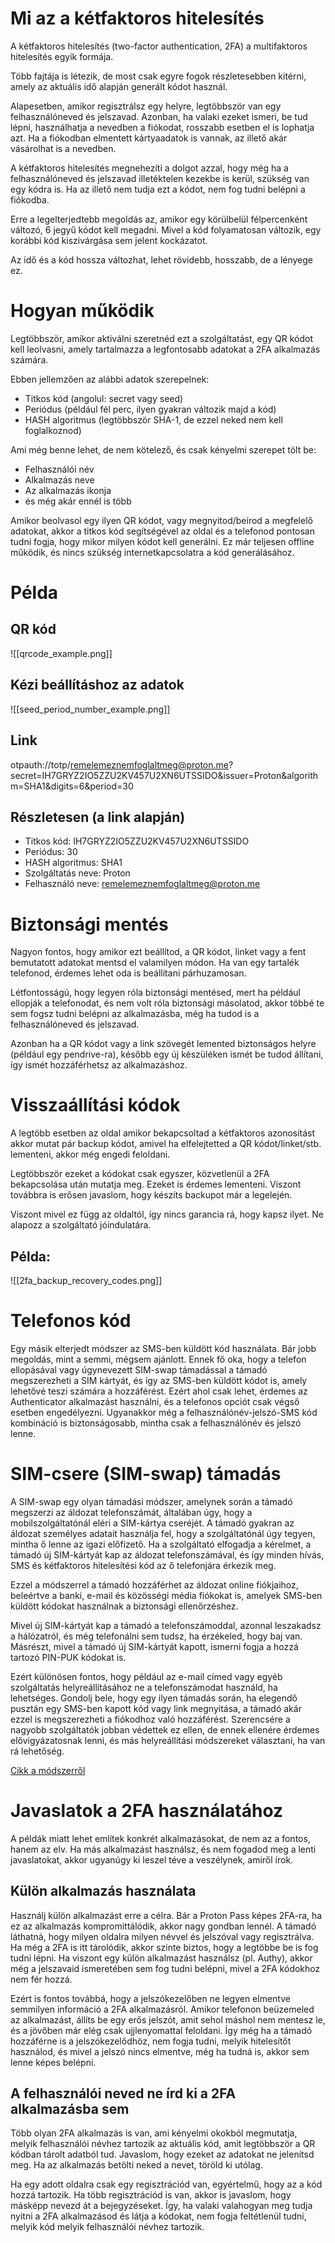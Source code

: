 # Mi az a kétfaktoros hitelesítés
A kétfaktoros hitelesítés (two-factor authentication, 2FA) a multifaktoros hitelesítés egyik formája.

Több fajtája is létezik, de most csak egyre fogok részletesebben kitérni, amely az aktuális idő alapján generált kódot használ.

Alapesetben, amikor regisztrálsz egy helyre, legtöbbször van egy felhasználóneved és jelszavad. Azonban, ha valaki ezeket ismeri, be tud lépni, használhatja a nevedben a fiókodat, rosszabb esetben el is lophatja azt. Ha a fiókodban elmentett kártyaadatok is vannak, az illető akár vásárolhat is a nevedben.

A kétfaktoros hitelesítés megnehezíti a dolgot azzal, hogy még ha a felhasználóneved és jelszavad illetéktelen kezekbe is kerül, szükség van egy kódra is. Ha az illető nem tudja ezt a kódot, nem fog tudni belépni a fiókodba.

Erre a legelterjedtebb megoldás az, amikor egy körülbelül félpercenként változó, 6 jegyű kódot kell megadni. Mivel a kód folyamatosan változik, egy korábbi kód kiszivárgása sem jelent kockázatot.

Az idő és a kód hossza változhat, lehet rövidebb, hosszabb, de a lényege ez.
# Hogyan működik

Legtöbbször, amikor aktiválni szeretnéd ezt a szolgáltatást, egy QR kódot kell leolvasni, amely tartalmazza a legfontosabb adatokat a 2FA alkalmazás számára.

Ebben jellemzően az alábbi adatok szerepelnek:

- Titkos kód (angolul: secret vagy seed)
- Periódus (például fél perc, ilyen gyakran változik majd a kód)
- HASH algoritmus (legtöbbször SHA-1, de ezzel neked nem kell foglalkoznod)

Ami még benne lehet, de nem kötelező, és csak kényelmi szerepet tölt be:

- Felhasználói név
- Alkalmazás neve
- Az alkalmazás ikonja
- és még akár ennél is több

Amikor beolvasol egy ilyen QR kódot, vagy megnyitod/beírod a megfelelő adatokat, akkor a titkos kód segítségével az oldal és a telefonod pontosan tudni fogja, hogy mikor milyen kódot kell generálni. Ez már teljesen offline működik, és nincs szükség internetkapcsolatra a kód generálásához.

# Példa
## QR kód

![[qrcode_example.png]]
## Kézi beállításhoz az adatok

![[seed_period_number_example.png]]

## Link
otpauth://totp/remelemeznemfoglaltmeg@proton.me?secret=IH7GRYZ2IO5ZZU2KV457U2XN6UTSSIDO&issuer=Proton&algorithm=SHA1&digits=6&period=30

## Részletesen (a link alapján)
- Titkos kód: IH7GRYZ2IO5ZZU2KV457U2XN6UTSSIDO
- Periódus: 30
- HASH algoritmus: SHA1
- Szolgáltatás neve: Proton
- Felhasználó neve: remelemeznemfoglaltmeg@proton.me

# Biztonsági mentés
Nagyon fontos, hogy amikor ezt beállítod, a QR kódot, linket vagy a fent bemutatott adatokat mentsd el valamilyen módon. Ha van egy tartalék telefonod, érdemes lehet oda is beállítani párhuzamosan.

Létfontosságú, hogy legyen róla biztonsági mentésed, mert ha például ellopják a telefonodat, és nem volt róla biztonsági másolatod, akkor többé te sem fogsz tudni belépni az alkalmazásba, még ha tudod is a felhasználóneved és jelszavad.

Azonban ha a QR kódot vagy a link szövegét lemented biztonságos helyre (például egy pendrive-ra), később egy új készüléken ismét be tudod állítani, így ismét hozzáférhetsz az alkalmazáshoz.

# Visszaállítási kódok
A legtöbb esetben az oldal amikor bekapcsoltad a kétfaktoros azonosítást akkor mutat pár backup kódot, amivel ha elfelejtetted a QR kódot/linket/stb. lementeni, akkor még engedi feloldani.

Legtöbbször ezeket a kódokat csak egyszer, közvetlenül a 2FA bekapcsolása után mutatja meg. Ezeket is érdemes lementeni. Viszont továbbra is erősen javaslom, hogy készíts backupot már a legelején.

Viszont mivel ez függ az oldaltól, így nincs garancia rá, hogy kapsz ilyet. Ne alapozz a szolgáltató jóindulatára.

## Példa:

![[2fa_backup_recovery_codes.png]]

# Telefonos kód

Egy másik elterjedt módszer az SMS-ben küldött kód használata. Bár jobb megoldás, mint a semmi, mégsem ajánlott. Ennek fő oka, hogy a telefon ellopásával vagy úgynevezett SIM-swap támadással a támadó megszerezheti a SIM kártyát, és így az SMS-ben küldött kódot is, amely lehetővé teszi számára a hozzáférést. Ezért ahol csak lehet, érdemes az Authenticator alkalmazást használni, és a telefonos opciót csak végső esetben engedélyezni. Ugyanakkor még a felhasználónév-jelszó-SMS kód kombináció is biztonságosabb, mintha csak a felhasználónév és jelszó lenne.

# SIM-csere (SIM-swap) támadás

A SIM-swap egy olyan támadási módszer, amelynek során a támadó megszerzi az áldozat telefonszámát, általában úgy, hogy a mobilszolgáltatónál eléri a SIM-kártya cseréjét. A támadó gyakran az áldozat személyes adatait használja fel, hogy a szolgáltatónál úgy tegyen, mintha ő lenne az igazi előfizető. Ha a szolgáltató elfogadja a kérelmet, a támadó új SIM-kártyát kap az áldozat telefonszámával, és így minden hívás, SMS és kétfaktoros hitelesítési kód az ő telefonjára érkezik meg.

Ezzel a módszerrel a támadó hozzáférhet az áldozat online fiókjaihoz, beleértve a banki, e-mail és közösségi média fiókokat is, amelyek SMS-ben küldött kódokat használnak a biztonsági ellenőrzéshez.

Mivel új SIM-kártyát kap a támadó a telefonszámoddal, azonnal leszakadsz a hálózatról, és még telefonálni sem tudsz, ha érzékeled, hogy baj van. Másrészt, mivel a támadó új SIM-kártyát kapott, ismerni fogja a hozzá tartozó PIN-PUK kódokat is.

Ezért különösen fontos, hogy például az e-mail címed vagy egyéb szolgáltatás helyreállításához ne a telefonszámodat használd, ha lehetséges. Gondolj bele, hogy egy ilyen támadás során, ha elegendő pusztán egy SMS-ben kapott kód vagy link megnyitása, a támadó akár ezzel is megszerezheti a fiókodhoz való hozzáférést. Szerencsére a nagyobb szolgáltatók jobban védettek ez ellen, de ennek ellenére érdemes elővigyázatosnak lenni, és más helyreállítási módszereket választani, ha van rá lehetőség.

[Cikk a módszerről](https://telex.hu/techtud/2024/07/15/hekker-hekkeles-telefonszam-lopas-sim-kartya)

# Javaslatok a 2FA használatához

A példák miatt lehet említek konkrét alkalmazásokat, de nem az a fontos, hanem az elv. Ha más alkalmazást használsz, és nem fogadod meg a lenti javaslatokat, akkor ugyanúgy ki leszel téve a veszélynek, amiről írok.
## Külön alkalmazás használata

Használj külön alkalmazást erre a célra. Bár a Proton Pass képes 2FA-ra, ha ez az alkalmazás kompromittálódik, akkor nagy gondban lennél. A támadó láthatná, hogy milyen oldalra milyen névvel és jelszóval vagy regisztrálva. Ha még a 2FA is itt tárolódik, akkor szinte biztos, hogy a legtöbbe be is fog tudni lépni. Ha viszont egy külön alkalmazást használsz (pl. Authy), akkor még a jelszavaid ismeretében sem fog tudni belépni, mivel a 2FA kódokhoz nem fér hozzá.

Ezért is fontos továbbá, hogy a jelszókezelőben ne legyen elmentve semmilyen információ a 2FA alkalmazásról. Amikor telefonon beüzemeled az alkalmazást, állíts be egy erős jelszót, amit sehol máshol nem mentesz le, és a jövőben már elég csak ujjlenyomattal feloldani. Így még ha a támadó hozzáférne is a jelszókezelődhöz, nem fogja tudni, melyik hitelesítőt használod, és mivel a jelszó nincs elmentve, még ha tudná is, akkor sem lenne képes belépni.
## A felhasználói neved ne írd ki a 2FA alkalmazásba sem

Több olyan 2FA alkalmazás is van, ami kényelmi okokból megmutatja, melyik felhasználói névhez tartozik az aktuális kód, amit legtöbbször a QR kódban tárolt adatból tud. Javaslom, hogy ezeket az adatokat ne jelenítsd meg. Ha az alkalmazás betölti neked a nevet, töröld ki utólag.

Ha egy adott oldalra csak egy regisztrációd van, egyértelmű, hogy az a kód hozzá tartozik. Ha több regisztrációd is van, akkor is javaslom, hogy másképp nevezd át a bejegyzéseket. Így, ha valaki valahogyan meg tudja nyitni a 2FA alkalmazásod és látja a kódokat, nem fogja feltétlenül tudni, melyik kód melyik felhasználói névhez tartozik.
